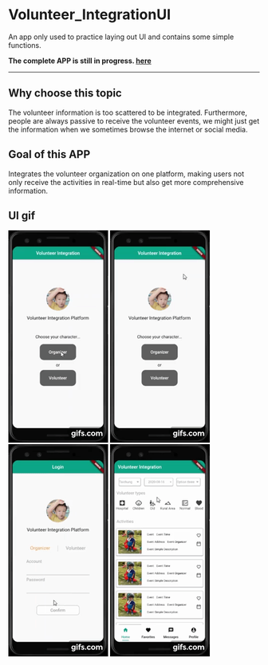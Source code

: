 # Volunteer_IntegrationUI

An app only used to practice laying out UI and contains some simple functions.

**The complete APP is still in progress. [here](https://github.com/roger7904/Flutter_Volunteer_Integration)**
***

## Why choose this topic

The volunteer information is too scattered to be integrated.
Furthermore, people are always passive to receive the volunteer events, we might just get the information when we sometimes browse the internet or social media.

## Goal of this APP

Integrates the volunteer organization on one platform, making users not only receive the activities in real-time but also get more comprehensive information.

## UI gif

![app1](docs/O.gif)          ![app2](docs/V.gif)          ![app3](docs/H1.gif)          ![app4](docs/H2.gif)
